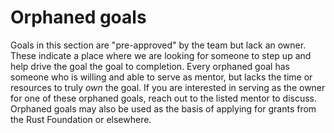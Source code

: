 # Orphaned goals

Goals in this section are "pre-approved" by the team but lack an owner. These indicate a place where we are looking for someone to step up and help drive the goal the goal to completion. Every orphaned goal has someone who is willing and able to serve as mentor, but lacks the time or resources to truly *own* the goal. If you are interested in serving as the owner for one of these orphaned goals, reach out to the listed mentor to discuss. Orphaned goals may also be used as the basis of applying for grants from the Rust Foundation or elsewhere.

<!-- GOALS `Orphaned` -->


